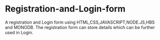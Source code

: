 # Registration-and-Login-form
A registration and Login form using HTML,CSS,JAVASCRIPT,NODE.JS,HBS and MONODB. The registration form can store details which can be further used in Login.
